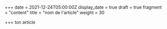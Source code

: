 +++
date = 2021-12-24T05:00:00Z
display_date = true
draft = true
fragment = "content"
title = "nom de l'article"
weight = 30

+++
ton article